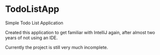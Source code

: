 # TodoListApp
Simple Todo List Application

Created this application to get familiar with IntelliJ again, after almost two years of not using an IDE.

Currently the project is still very much incomplete.
